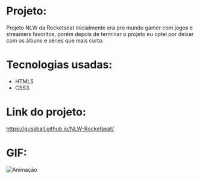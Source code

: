 # Projeto:
Projeto NLW da Rocketseat inicialmente era pro mundo gamer com jogos e streamers favoritos, porém depois de terminar o projeto eu optei por deixar com os álbuns e séries que mais curto.


# Tecnologias usadas:
- HTML5
- CSS3.

# Link do projeto: 
https://gussball.github.io/NLW-Rocketseat/

# GIF:
![Animação](https://user-images.githubusercontent.com/112123706/192395597-4f3519c7-20df-4c5d-a9e2-a56799aac484.gif)

